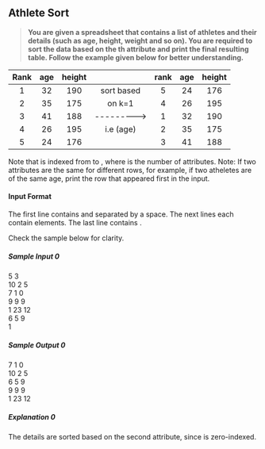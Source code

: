 ## **Athlete Sort**

> **You are given a spreadsheet that contains a list of  athletes and their details (such as age, height, weight and so on). You are required to sort the data based on the th attribute and print the final resulting table. Follow the example given below for better understanding.**


 | Rank | age |  height |             |rank |  age |  height|
 |:---: |:---:|  :---:  |   :---:     |:---:|:---: |  :---: |
 |   1  | 32  |   190   |  sort based |  5  |  24  |   176  |
 |   2  | 35  |   175   |  on k=1     |  4  |  26  |   195  |
 |   3  | 41  |   188   | --------->  |  1  |  32  |   190  |
 |   4  | 26  |   195   | i.e (age)   |  2  |  35  |   175  |
 |   5  | 24  |   176   |             |  3  |  41  |   188  |

 
Note that  is indexed from  to , where  is the number of attributes.
Note: If two attributes are the same for different rows, for example, if two atheletes are of the same age, print the row that appeared first in the input.

#### **Input Format**

The first line contains  and  separated by a space.
The next  lines each contain  elements.
The last line contains .

Check the sample below for clarity.

##### **Sample Input 0**

5 3     <br>
10 2 5  <br>
7 1 0   <br>
9 9 9   <br>
1 23 12 <br>
6 5 9   <br>
1       <br>

##### **Sample Output 0**

7 1 0    <br>
10 2 5   <br>
6 5 9    <br>
9 9 9    <br>
1 23 12  <br>

##### **Explanation 0**<br>

The details are sorted based on the second attribute, since  is zero-indexed.

